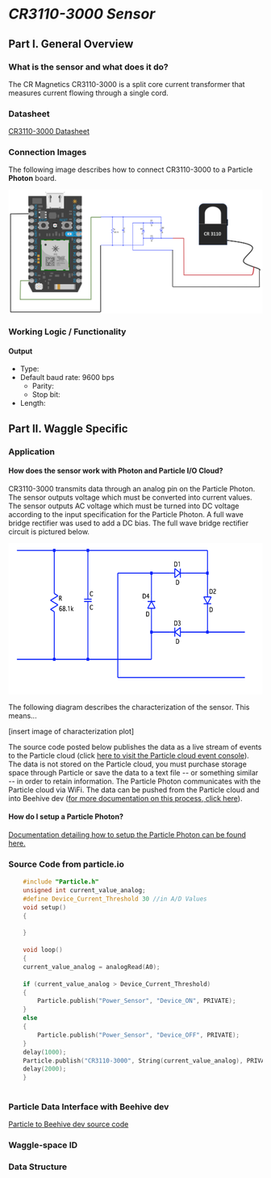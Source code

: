 # *CR3110-3000 Sensor*
## Part I. General Overview
### What is the sensor and what does it do?

The CR Magnetics CR3110-3000 is a split core current transformer that measures current flowing through a single cord.

### Datasheet
[CR3110-3000 Datasheet](https://github.com/JordanFleming/sensor_documentation/blob/master/datasheets/CR3110_datasheet.jpg)
### Connection Images
The following image describes how to connect CR3110-3000 to a Particle **Photon** board.

<img src="https://github.com/JordanFleming/sensor_documentation/blob/master/CR3110-3000/images/CR3110_full_connection_diagram.png?raw=true">

### Working Logic / Functionality
#### Output
* Type:
* Default baud rate: 9600 bps
  * Parity:
  * Stop bit:
* Length:

## Part II. Waggle Specific
### Application
#### How does the sensor work with Photon and Particle I/O Cloud?
CR3110-3000 transmits data through an analog pin on the Particle Photon. The sensor outputs voltage which must be converted into current values. The sensor outputs AC voltage which must be turned into DC voltage according to the input specification for the Particle Photon. A full wave bridge rectifier was used to add a DC bias. The full wave bridge rectifier circuit is pictured below.

<img src="https://github.com/JordanFleming/sensor_documentation/blob/master/CR3110-3000/images/fullwave_bridge_rectifier.png?raw=true" width="600" height="300">

The following diagram describes the characterization of the sensor. This means...

[insert image of characterization plot]

The source code posted below publishes the data as a live stream of events to the Particle cloud (click [here to visit the Particle cloud event console](https://console.particle.io/events)). The data is not stored on the Particle cloud, you must purchase storage space through Particle or save the data to a text file -- or something similar -- in order to retain information. The Particle Photon communicates with the Particle cloud via WiFi. The data can be pushed from the Particle cloud and into Beehive dev ([for more documentation on this process, click here](#beehive)).

#### How do I setup a Particle Photon?
[Documentation detailing how to setup the Particle Photon can be found here.](https://github.com/charihara/Experimental_Sensors/blob/master/Photon_Instructions.md)

### Source Code from particle.io
```C
    #include "Particle.h"
    unsigned int current_value_analog;
    #define Device_Current_Threshold 30 //in A/D Values
    void setup()
    {
    
    }

    void loop()
    {
    current_value_analog = analogRead(A0);
    
    if (current_value_analog > Device_Current_Threshold)
    {
        Particle.publish("Power_Sensor", "Device_ON", PRIVATE);
    }
    else
    {
        Particle.publish("Power_Sensor", "Device_OFF", PRIVATE);
    }
    delay(1000);
    Particle.publish("CR3110-3000", String(current_value_analog), PRIVATE);
    delay(2000);
    }
    
 ```
    
    
### Particle Data Interface with Beehive dev <a name="beehive"></a>

[Particle to Beehive dev source code](https://github.com/JordanFleming/sensor_documentation/blob/master/Particle_to_Beehive_plugin)
### Waggle-space ID
### Data Structure

